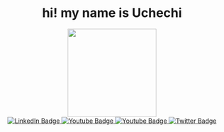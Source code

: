 <div id="introduction" align="center"><h1>hi!<img src="https://media.giphy.com/media/hvRJCLFzcasrR4ia7z/giphy.gif" width="0.5px"/> my name is Uchechi</h1></div>


<div id="header" align="center">
  <img src="https://media4.giphy.com/media/FlJbvchalNGPH6M43X/giphy.gif?cid=6c09b95215a8ae11bac2fe8c3a977e45f6010481b1335d1d&rid=giphy.gif&ct=ts" width="200"/>
</div>


<div id="badges" align="center">
  <a href="your-linkedin-URL">
    <img src="https://img.shields.io/badge/LinkedIn-blue?style=for-the-badge&logo=linkedin&logoColor=white" alt="LinkedIn Badge"/>
  </a>
  <a href="your-youtube-URL">
    <img src="https://img.shields.io/badge/Instagram-red?style=for-the-badge&logo=instagram&logoColor=white" alt="Youtube Badge"/>
  </a>
  <a href="your-youtube-URL">
    <img src="https://img.shields.io/badge/Facebook-blue?style=for-the-badge&logo=facebook&logoColor=white" alt="Youtube Badge"/>
  </a>
  <a href="your-twitter-URL">
    <img src="https://img.shields.io/badge/Twitter-blue?style=for-the-badge&logo=twitter&logoColor=white" alt="Twitter Badge"/>
  </a>
</div>

<div id="views" align="center">
<img src="https://komarev.com/ghpvc/?username=UchechiNmecha&style=flat-square&color=blue" alt=""/>
</div>



<!--
**UchechiNmecha/UchechiNmecha** is a ✨ _special_ ✨ repository because its `README.md` (this file) appears on your GitHub profile.

Here are some ideas to get you started:

- 🔭 I’m currently working on ...
- 🌱 I’m currently learning ...
- 👯 I’m looking to collaborate on ...
- 🤔 I’m looking for help with ...
- 💬 Ask me about ...
- 📫 How to reach me: ...
- 😄 Pronouns: ...
- ⚡ Fun fact: ...
-->

